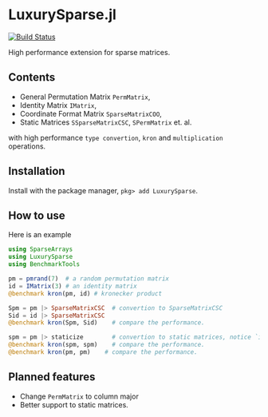 # LuxurySparse.jl

[![Build Status](https://travis-ci.org/QuantumBFS/LuxurySparse.jl.svg?branch=master)](https://travis-ci.org/QuantumBFS/LuxurySparse.jl)

High performance extension for sparse matrices.

## Contents
* General Permutation Matrix `PermMatrix`,
* Identity Matrix `IMatrix`,
* Coordinate Format Matrix `SparseMatrixCOO`,
* Static Matrices `SSparseMatrixCSC`, `SPermMatrix` et. al.

with high performance `type convertion`, `kron` and `multiplication` operations.

## Installation
Install with the package manager, `pkg> add LuxurySparse`.

## How to use
Here is an example

```julia
using SparseArrays
using LuxurySparse
using BenchmarkTools

pm = pmrand(7)  # a random permutation matrix
id = IMatrix(3) # an identity matrix
@benchmark kron(pm, id) # kronecker product

Spm = pm |> SparseMatrixCSC  # convertion to SparseMatrixCSC
Sid = id |> SparseMatrixCSC
@benchmark kron(Spm, Sid)    # compare the performance.

spm = pm |> staticize        # convertion to static matrices, notice `id` is already static.
@benchmark kron(spm, spm)    # compare the performance.
@benchmark kron(pm, pm)    # compare the performance.
```


## Planned features
* Change `PermMatrix` to column major
* Better support to static matrices.
